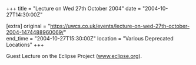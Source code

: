 +++
title = "Lecture on Wed 27th October 2004"
date = "2004-10-27T14:30:00Z"

[extra]
original = "https://uwcs.co.uk/events/lecture-on-wed-27th-october-2004-1474488960069/"    
end_time = "2004-10-27T15:30:00Z"
location = "Various Deprecated Locations"
+++

Guest Lecture on the Eclipse Project (www.eclipse.org).

